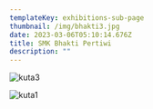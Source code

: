 ```yaml
---
templateKey: exhibitions-sub-page
thumbnail: /img/bhakti3.jpg
date: 2023-03-06T05:10:14.676Z
title: SMK Bhakti Pertiwi
description: ""
---
```

![kuta3](/img/bhakti2.jpg)

![kuta1](/img/bhakti1.jpg)

